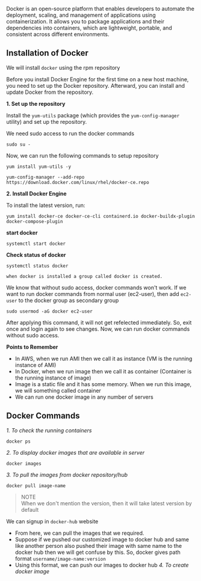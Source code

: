 Docker is an open-source platform that enables developers to automate the deployment, scaling, and management of applications using containerization. It allows you to package applications and their dependencies into containers, which are lightweight, portable, and consistent across different environments.

## Installation of Docker

We will install `docker` using the rpm repository

Before you install Docker Engine for the first time on a new host machine, you need to set up the Docker repository. Afterward, you can install and update Docker from the repository.

**1. Set up the repository** 

Install the `yum-utils` package (which provides the `yum-config-manager` utility) and set up the repository.

We need sudo access to run the docker commands
```
sudo su -
```
Now, we can run the following commands to setup repository
```
yum install yum-utils -y 
```
```
yum-config-manager --add-repo https://download.docker.com/linux/rhel/docker-ce.repo
```

**2. Install Docker Engine**

To install the latest version, run:
```
yum install docker-ce docker-ce-cli containerd.io docker-buildx-plugin docker-compose-plugin
```

**start docker**
```
systemctl start docker
```

**Check status of docker**
```
systemctl status docker
```
`when docker is installed a group called docker is created.`

 We know that without sudo access, docker commands won't work. If we want to run docker commands from normal user (ec2-user), then add `ec2-user` to the docker group as secondary group

```
sudo usermod -aG docker ec2-user
```
After applying this command, it will not get refelected immediately. So, exit once and login again to see changes. Now, we can run docker commands without sudo access.

**Points to Remember**

* In AWS, when we run AMI then we call it as instance (VM is the running instance of AMI)
* In Docker, when we run image then we call it as container (Container is the running instance of image)
* Image is a static file and it has some memory. When we run this image, we will something called container 
* We can run one docker image in any number of servers

## Docker Commands

*1. To check the running containers*
```
docker ps
```
*2. To display docker images that are available in server*
```
docker images
```
*3. To pull the images from docker repository/hub*
```
docker pull image-name
```
> NOTE <br>
When we don't mention the version, then it will take latest version by default

We can signup in `docker-hub` website
* From here, we can pull the images that we required.
* Suppose if we pushed our customized image to docker hub and same like another person also pushed their image with same name to the docker hub then we will get confuse by this. So, docker gives path format `username/image-name:version`  
* Using this format, we can push our images to docker hub
*4. To create docker image*


